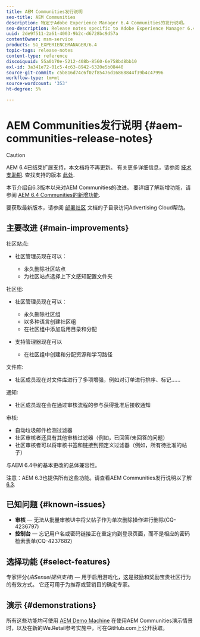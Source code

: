 ```yaml
---
title: AEM Communities发行说明
seo-title: AEM Communities
description: 特定于Adobe Experience Manager 6.4 Communities的发行说明。
seo-description: Release notes specific to Adobe Experience Manager 6.4 Communities.
uuid: 2de9f511-2a61-4003-9b2c-d6728bc9d57a
contentOwner: msm-service
products: SG_EXPERIENCEMANAGER/6.4
topic-tags: release-notes
content-type: reference
discoiquuid: 55a0b70e-5212-408b-8560-6e758bd8bb10
exl-id: 3a341e72-01c5-4c63-8942-6320e5b08440
source-git-commit: c5b816d74c6f02f85476d16868844f39b4c47996
workflow-type: tm+mt
source-wordcount: '353'
ht-degree: 5%

---
```


# AEM Communities发行说明 {#aem-communities-release-notes}

>[!CAUTION]
>
>AEM 6.4已结束扩展支持，本文档将不再更新。 有关更多详细信息，请参阅 [技术支助期](https://helpx.adobe.com/cn/support/programs/eol-matrix.html). 查找支持的版本 [此处](https://experienceleague.adobe.com/docs/).

本节介绍自6.3版本以来对AEM Communities的改进。 要详细了解新增功能，请参阅 [AEM 6.4 Communities的新增功能](/help/communities/whats-new-aem-communities.md).

要获取最新版本，请参阅 [部署社区](/help/communities/deploy-communities.md#latest-releases) 文档的子目录访问Advertising Cloud帮助。

## 主要改进 {#main-improvements}

社区站点:

* 社区管理员现在可以：

   * 永久删除社区站点
   * 为社区站点选择上下文感知配置文件夹

社区组:

* 社区管理员现在可以：

   * 永久删除社区组
   * 以多种语言创建社区组
   * 在社区组中添加启用目录和分配

* 支持管理器现在可以

   * 在社区组中创建和分配资源和学习路径

文件库:

* 社区成员现在对文件库进行了多项增强，例如对订单进行排序、标记……

通知:

* 社区成员现在会在通过审核流程的参与获得批准后接收通知

审核:

* 自动垃圾邮件检测过滤器
* 社区审核者还具有其他审核过滤器（例如，已回答/未回答的问题）
* 社区审核者可以将审核书签和链接到预定义过滤器（例如，所有待批准的帖子）

与AEM 6.4中的基本更改的总体兼容性。

注意：AEM 6.3也提供所有这些功能。请查看AEM Communities发行说明以了解 [6.3](https://helpx.adobe.com/cn/experience-manager/6-3/release-notes.html).

## 已知问题 {#known-issues}

* **审核**  — 无法从批量审核UI中将父帖子作为单次删除操作进行删除(CQ-4236797)
* **控制台**  — 忘记用户名或密码链接正在重定向到登录页面，而不是相应的密码检索表单(CQ-4237682)

## 选择功能 {#select-features}

专家评分(*由Sensei提供支持*) — 用于启用游戏化，这是鼓励和奖励宝贵社区行为的有效方式。 它还可用于为推荐或营销目的确定专家。

## 演示 {#demonstrations}

所有这些功能均可使用 [AEM Demo Machine](https://github.com/Adobe-Marketing-Cloud/aem-demo-machine/wiki) 在使用AEM Communities演示情景时，以及在新的We.Retail参考实施中，可在GitHub.com上公开获取。
